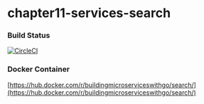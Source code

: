 # chapter11-services-search

### Build Status
[![CircleCI](https://circleci.com/gh/building-microservices-with-go/chapter11-services-search.svg?style=svg)](https://circleci.com/gh/building-microservices-with-go/chapter11-services-search)

### Docker Container
[https://hub.docker.com/r/buildingmicroserviceswithgo/search/](https://hub.docker.com/r/buildingmicroserviceswithgo/search/)
